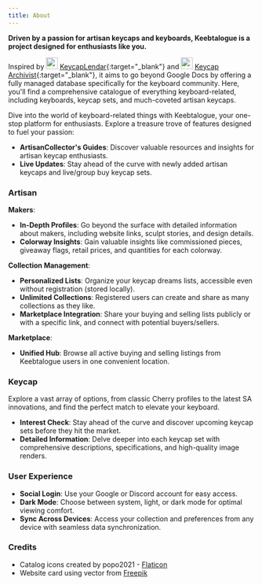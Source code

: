 ```yaml
---
title: About
---
```


**Driven by a passion for artisan keycaps and keyboards, Keebtalogue is a project designed for enthusiasts like you.**

Inspired by <img src="https://keycaplendar.firebaseapp.com/static/media/logo.74af9692.svg" style="height: 24px; display: inline" /> [KeycapLendar](https://keycaplendar.firebaseapp.com/){:target="\_blank"} and <img src="https://keycap-archivist.com/static/ka-logo-9ff13f494b24649d580620571cc9e040.svg" style="height: 24px; display: inline" /> [Keycap Archivist](https://keycap-archivist.com){:target="\_blank"},
it aims to go beyond Google Docs by offering a fully managed database specifically for the keyboard community. Here, you'll find a comprehensive catalogue of everything keyboard-related, including keyboards, keycap sets, and much-coveted artisan keycaps.

Dive into the world of keyboard-related things with Keebtalogue, your one-stop platform for enthusiasts. Explore a treasure trove of features designed to fuel your passion:

- **ArtisanCollector's Guides**: Discover valuable resources and insights for artisan keycap enthusiasts.
- **Live Updates**: Stay ahead of the curve with newly added artisan keycaps and live/group buy keycap sets.

### Artisan

**Makers**:

- **In-Depth Profiles**: Go beyond the surface with detailed information about makers, including website links, sculpt stories, and design details.
- **Colorway Insights**: Gain valuable insights like commissioned pieces, giveaway flags, retail prices, and quantities for each colorway.

**Collection Management**:

- **Personalized Lists**: Organize your keycap dreams lists, accessible even without registration (stored locally).
- **Unlimited Collections**: Registered users can create and share as many collections as they like.
- **Marketplace Integration**: Share your buying and selling lists publicly or with a specific link, and connect with potential buyers/sellers.

**Marketplace**:

- **Unified Hub**: Browse all active buying and selling listings from Keebtalogue users in one convenient location.

### Keycap

Explore a vast array of options, from classic Cherry profiles to the latest SA innovations, and find the perfect match to elevate your keyboard.

- **Interest Check**: Stay ahead of the curve and discover upcoming keycap sets before they hit the market.
- **Detailed Information**: Delve deeper into each keycap set with comprehensive descriptions, specifications, and high-quality image renders.

### User Experience

- **Social Login**: Use your Google or Discord account for easy access.
- **Dark Mode**: Choose between system, light, or dark mode for optimal viewing comfort.
- **Sync Across Devices**: Access your collection and preferences from any device with seamless data synchronization.

### Credits

- Catalog icons created by popo2021 - [Flaticon](https://www.flaticon.com/free-icon/catalog_5832440)
- Website card using vector from [Freepik](https://www.freepik.com/free-vector/technology-background_4219798.htm)
